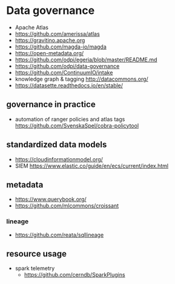 # Data governance

- Apache Atlas
- https://github.com/amerissa/atlas
- https://gravitino.apache.org
- https://github.com/magda-io/magda
- https://open-metadata.org/
- https://github.com/odpi/egeria/blob/master/README.md
- https://github.com/odpi/data-governance
- https://github.com/ContinuumIO/intake
- knowledge graph & tagging http://datacommons.org/
- https://datasette.readthedocs.io/en/stable/

## governance in practice
- automation of ranger policies and atlas tags https://github.com/SvenskaSpel/cobra-policytool

## standardized data models

- https://cloudinformationmodel.org/
- SIEM https://www.elastic.co/guide/en/ecs/current/index.html


## metadata

- https://www.querybook.org/
- https://github.com/mlcommons/croissant
### lineage
- https://github.com/reata/sqllineage


## resource usage

- spark telemetry
    - https://github.com/cerndb/SparkPlugins

